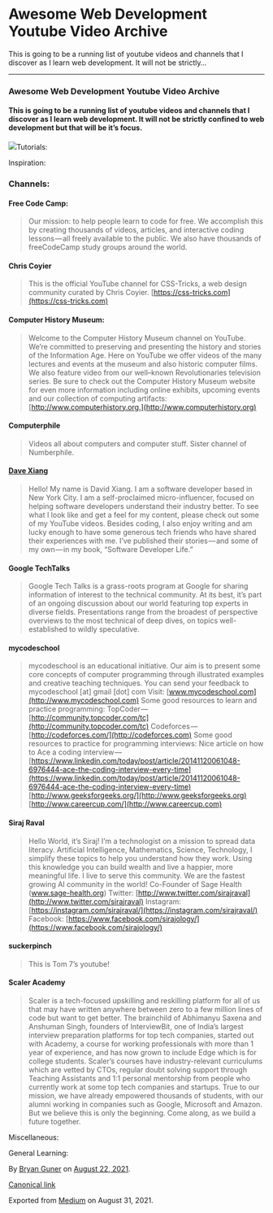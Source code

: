 # Awesome Web Development Youtube Video Archive

This is going to be a running list of youtube videos and channels that I discover as I learn web development. It will not be strictly…

---

### Awesome Web Development Youtube Video Archive

#### This is going to be a running list of youtube videos and channels that I discover as I learn web development. It will not be strictly confined to web development but that will be it’s focus.

![](https://cdn-images-1.medium.com/max/800/0*SmvOx9hz2KcF1QP4.gif)Tutorials:

Inspiration:

### Channels:

#### Free Code Camp:

> Our mission: to help people learn to code for free. We accomplish this by creating thousands of videos, articles, and interactive coding lessons — all freely available to the public. We also have thousands of freeCodeCamp study groups around the world.

#### Chris Coyier

> This is the official YouTube channel for CSS-Tricks, a web design community curated by Chris Coyier. [https://css-tricks.com](https://css-tricks.com)

#### Computer History Museum:

> Welcome to the Computer History Museum channel on YouTube. We’re committed to preserving and presenting the history and stories of the Information Age. Here on YouTube we offer videos of the many lectures and events at the museum and also historic computer films. We also feature video from our well–known Revolutionaries television series. Be sure to check out the Computer History Museum website for even more information including online exhibits, upcoming events and our collection of computing artifacts: [http://www.computerhistory.org.](http://www.computerhistory.org)

#### Computerphile

> Videos all about computers and computer stuff. Sister channel of Numberphile.

#### [Dave Xiang](https://www.youtube.com/channel/UCu44AnfqsP-sRxmZHdnhblw)

> Hello! My name is David Xiang. I am a software developer based in New York City. I am a self-proclaimed micro-influencer, focused on helping software developers understand their industry better. To see what I look like and get a feel for my content, please check out some of my YouTube videos. Besides coding, I also enjoy writing and am lucky enough to have some generous tech friends who have shared their experiences with me. I’ve published their stories — and some of my own — in my book, “Software Developer Life.”

#### Google TechTalks

> Google Tech Talks is a grass-roots program at Google for sharing information of interest to the technical community. At its best, it’s part of an ongoing discussion about our world featuring top experts in diverse fields. Presentations range from the broadest of perspective overviews to the most technical of deep dives, on topics well-established to wildly speculative.

#### mycodeschool

> mycodeschool is an educational initiative. Our aim is to present some core concepts of computer programming through illustrated examples and creative teaching techniques. You can send your feedback to mycodeschool \[at] gmail \[dot] com Visit: [www.mycodeschool.com](http://www.mycodeschool.com) Some good resources to learn and practice programming: TopCoder — [http://community.topcoder.com/tc](http://community.topcoder.com/tc) Codeforces — [http://codeforces.com/](http://codeforces.com) Some good resources to practice for programming interviews: Nice article on how to Ace a coding interview — [https://www.linkedin.com/today/post/article/20141120061048-6976444-ace-the-coding-interview-every-time](https://www.linkedin.com/today/post/article/20141120061048-6976444-ace-the-coding-interview-every-time) [http://www.geeksforgeeks.org/](http://www.geeksforgeeks.org) [http://www.careercup.com/](http://www.careercup.com)

#### Siraj Raval

> Hello World, it’s Siraj! I’m a technologist on a mission to spread data literacy. Artificial Intelligence, Mathematics, Science, Technology, I simplify these topics to help you understand how they work. Using this knowledge you can build wealth and live a happier, more meaningful life. I live to serve this community. We are the fastest growing AI community in the world! Co-Founder of Sage Health (www.sage-health.org) Twitter: [http://www.twitter.com/sirajraval](http://www.twitter.com/sirajraval) Instagram: [https://instagram.com/sirajraval/](https://instagram.com/sirajraval/) Facebook: [https://www.facebook.com/sirajology/](https://www.facebook.com/sirajology/)

#### suckerpinch

> This is Tom 7’s youtube!

#### Scaler Academy

> Scaler is a tech-focused upskilling and reskilling platform for all of us that may have written anywhere between zero to a few million lines of code but want to get better. The brainchild of Abhimanyu Saxena and Anshuman Singh, founders of InterviewBit, one of India’s largest interview preparation platforms for top tech companies, started out with Academy, a course for working professionals with more than 1 year of experience, and has now grown to include Edge which is for college students. Scaler’s courses have industry-relevant curriculums which are vetted by CTOs, regular doubt solving support through Teaching Assistants and 1:1 personal mentorship from people who currently work at some top tech companies and startups. True to our mission, we have already empowered thousands of students, with our alumni working in companies such as Google, Microsoft and Amazon. But we believe this is only the beginning. Come along, as we build a future together.

Miscellaneous:

General Learning:

By [Bryan Guner](https://medium.com/@bryanguner) on [August 22, 2021](https://medium.com/p/792a25839143).

[Canonical link](https://medium.com/@bryanguner/awesome-web-development-youtube-video-archive-792a25839143)

Exported from [Medium](https://medium.com) on August 31, 2021.

